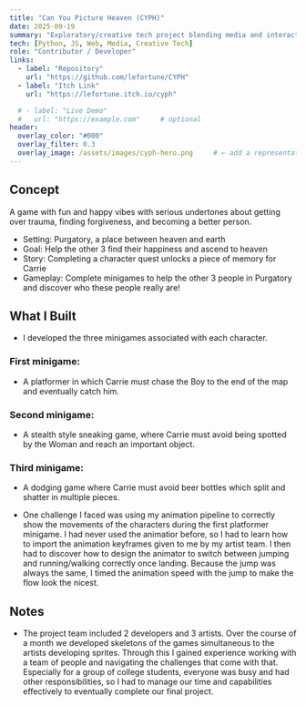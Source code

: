```yaml
---
title: "Can You Picture Heaven (CYPH)"
date: 2025-09-19
summary: "Exploratory/creative tech project blending media and interaction."
tech: [Python, JS, Web, Media, Creative Tech]
role: "Contributor / Developer"
links:
  - label: "Repository"
    url: "https://github.com/lefortune/CYPH"
  - label: "Itch Link"
    url: "https://lefortune.itch.io/cyph"

  # - label: "Live Demo"
  #   url: "https://example.com"     # optional
header:
  overlay_color: "#000"
  overlay_filter: 0.3
  overlay_image: /assets/images/cyph-hero.png     # ← add a representative image
---
```


## Concept
A game with fun and happy vibes with serious undertones about getting over trauma, finding forgiveness, and becoming a better person. 

- Setting: Purgatory, a place between heaven and earth
- Goal: Help the other 3 find their happiness and ascend to heaven
- Story: Completing a character quest unlocks a piece of memory for Carrie
- Gameplay: Complete minigames to help the other 3 people in Purgatory and discover who these people really are!

## What I Built
- I developed the three minigames associated with each character. 

### First minigame: 
- A platformer in which Carrie must chase the Boy to the end of the map and eventually catch him. 

### Second minigame: 
- A stealth style sneaking game, where Carrie must avoid being spotted by the Woman and reach an important object. 

### Third minigame:
- A dodging game where Carrie must avoid beer bottles which split and shatter in multiple pieces. 


- One challenge I faced was using my animation pipeline to correctly show the movements of the characters during the first platformer minigame. I had never used the animatior before, so I had to learn how to import the animation keyframes given to me by my artist team. I then had to discover how to design the animator to switch between jumping and running/walking correctly once landing. Because the jump was always the same, I timed the animation speed with the jump to make the flow look the nicest. 

## Notes
- The project team included 2 developers and 3 artists. Over the course of a month we developed skeletons of the games simultaneous to the artists developing sprites. Through this I gained experience working with a team of people and navigating the challenges that come with that. Especially for a group of college students, everyone was busy and had other responsibilities, so I had to manage our time and capabilities effectively to eventually complete our final project. 

